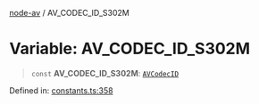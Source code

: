 [node-av](../globals.md) / AV\_CODEC\_ID\_S302M

# Variable: AV\_CODEC\_ID\_S302M

> `const` **AV\_CODEC\_ID\_S302M**: [`AVCodecID`](../type-aliases/AVCodecID.md)

Defined in: [constants.ts:358](https://github.com/seydx/av/blob/f8631fc881b394300b1479f511d55cf1c370a87f/src/constants/constants.ts#L358)
